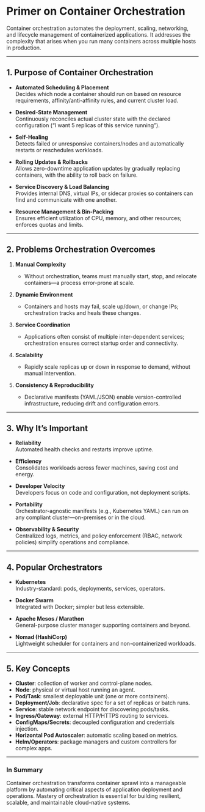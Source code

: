 # Primer on Container Orchestration

Container orchestration automates the deployment, scaling, networking, and lifecycle management of containerized applications. It addresses the complexity that arises when you run many containers across multiple hosts in production.

---

## 1. Purpose of Container Orchestration

- **Automated Scheduling & Placement**  
  Decides which node a container should run on based on resource requirements, affinity/anti-affinity rules, and current cluster load.

- **Desired-State Management**  
  Continuously reconciles actual cluster state with the declared configuration (“I want 5 replicas of this service running”).

- **Self-Healing**  
  Detects failed or unresponsive containers/nodes and automatically restarts or reschedules workloads.

- **Rolling Updates & Rollbacks**  
  Allows zero-downtime application updates by gradually replacing containers, with the ability to roll back on failure.

- **Service Discovery & Load Balancing**  
  Provides internal DNS, virtual IPs, or sidecar proxies so containers can find and communicate with one another.

- **Resource Management & Bin-Packing**  
  Ensures efficient utilization of CPU, memory, and other resources; enforces quotas and limits.

---

## 2. Problems Orchestration Overcomes

1. **Manual Complexity**
    - Without orchestration, teams must manually start, stop, and relocate containers—a process error-prone at scale.

2. **Dynamic Environment**
    - Containers and hosts may fail, scale up/down, or change IPs; orchestration tracks and heals these changes.

3. **Service Coordination**
    - Applications often consist of multiple inter-dependent services; orchestration ensures correct startup order and connectivity.

4. **Scalability**
    - Rapidly scale replicas up or down in response to demand, without manual intervention.

5. **Consistency & Reproducibility**
    - Declarative manifests (YAML/JSON) enable version-controlled infrastructure, reducing drift and configuration errors.

---

## 3. Why It’s Important

- **Reliability**  
  Automated health checks and restarts improve uptime.

- **Efficiency**  
  Consolidates workloads across fewer machines, saving cost and energy.

- **Developer Velocity**  
  Developers focus on code and configuration, not deployment scripts.

- **Portability**  
  Orchestrator-agnostic manifests (e.g., Kubernetes YAML) can run on any compliant cluster—on-premises or in the cloud.

- **Observability & Security**  
  Centralized logs, metrics, and policy enforcement (RBAC, network policies) simplify operations and compliance.

---

## 4. Popular Orchestrators

- **Kubernetes**  
  Industry-standard: pods, deployments, services, operators.

- **Docker Swarm**  
  Integrated with Docker; simpler but less extensible.

- **Apache Mesos / Marathon**  
  General-purpose cluster manager supporting containers and beyond.

- **Nomad (HashiCorp)**  
  Lightweight scheduler for containers and non-containerized workloads.

---

## 5. Key Concepts

- **Cluster**: collection of worker and control-plane nodes.
- **Node**: physical or virtual host running an agent.
- **Pod/Task**: smallest deployable unit (one or more containers).
- **Deployment/Job**: declarative spec for a set of replicas or batch runs.
- **Service**: stable network endpoint for discovering pods/tasks.
- **Ingress/Gateway**: external HTTP/HTTPS routing to services.
- **ConfigMaps/Secrets**: decoupled configuration and credentials injection.
- **Horizontal Pod Autoscaler**: automatic scaling based on metrics.
- **Helm/Operators**: package managers and custom controllers for complex apps.

---

### In Summary

Container orchestration transforms container sprawl into a manageable platform by automating critical aspects of application deployment and operations. Mastery of orchestration is essential for building resilient, scalable, and maintainable cloud-native systems.